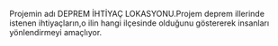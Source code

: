 Projemin adı DEPREM İHTİYAÇ LOKASYONU.Projem deprem illerinde istenen ihtiyaçların,o ilin hangi ilçesinde olduğunu göstererek insanları yönlendirmeyi amaçlıyor.
